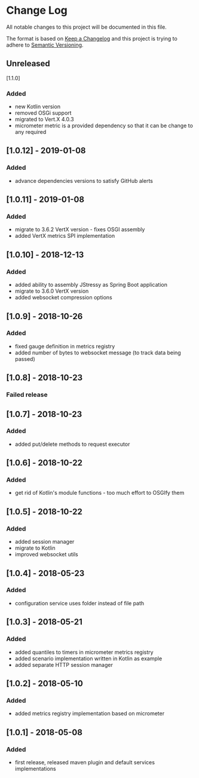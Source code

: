 # Change Log
All notable changes to this project will be documented in this file.

The format is based on [Keep a Changelog](http://keepachangelog.com/) 
and this project is trying to adhere to [Semantic Versioning](http://semver.org/).

## Unreleased
[1.1.0]
### Added
- new Kotlin version
- removed OSGi support
- migrated to Vert.X 4.0.3
- micrometer metric is a provided dependency so that it can be change to any required

## [1.0.12] - 2019-01-08
### Added
- advance dependencies versions to satisfy GitHub alerts

## [1.0.11] - 2019-01-08
### Added
- migrate to 3.6.2 VertX version - fixes OSGI assembly
- added VertX metrics SPI implementation

## [1.0.10] - 2018-12-13
### Added
- added ability to assembly JStressy as Spring Boot application
- migrate to 3.6.0 VertX version
- added websocket compression options

## [1.0.9] - 2018-10-26
### Added
- fixed gauge definition in metrics registry
- added number of bytes to websocket message (to track data being passed)

## [1.0.8] - 2018-10-23
### Failed release

## [1.0.7] - 2018-10-23
### Added
- added put/delete methods to request executor

## [1.0.6] - 2018-10-22
### Added
- get rid of Kotlin's module functions - too much effort to OSGIfy them

## [1.0.5] - 2018-10-22
### Added
- added session manager
- migrate to Kotlin
- improved websocket utils

## [1.0.4] - 2018-05-23
### Added
- configuration service uses folder instead of file path

## [1.0.3] - 2018-05-21
### Added
- added quantiles to timers in micrometer metrics registry
- added scenario implementation written in Kotlin as example
- added separate HTTP session manager

## [1.0.2] - 2018-05-10
### Added
- added metrics registry implementation based on micrometer

## [1.0.1] - 2018-05-08
### Added
- first release, released maven plugin and default services implementations
